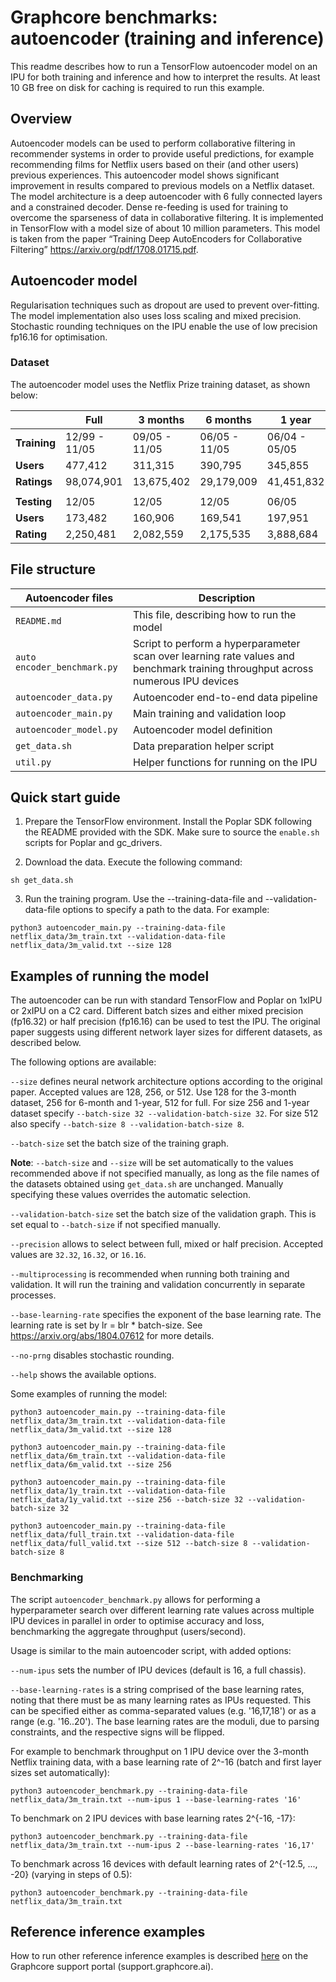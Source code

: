 # Graphcore benchmarks: autoencoder (training and inference)

This readme describes how to run a TensorFlow autoencoder model on an IPU for both training and inference and how to interpret the results. 
At least 10 GB free on disk for caching is required to run this example.

## Overview

Autoencoder models can be used to perform collaborative filtering in recommender systems in order to provide useful predictions, for example recommending films for Netflix users based on their (and other users) previous experiences. This autoencoder model shows significant improvement in results compared to previous models on a Netflix dataset. 
The model architecture is a deep autoencoder with 6 fully connected layers and a constrained decoder. Dense re-feeding is used for training to overcome the sparseness of data in collaborative filtering. It is implemented in TensorFlow with a model size of about 10 million parameters. This model is taken from the paper “Training Deep AutoEncoders for Collaborative Filtering” https://arxiv.org/pdf/1708.01715.pdf.

## Autoencoder model

Regularisation techniques such as dropout are used to prevent over-fitting. The model implementation also uses loss scaling and mixed precision. Stochastic rounding techniques on the IPU enable the use of low precision fp16.16 for optimisation. 

### Dataset

The autoencoder model uses the Netflix Prize training dataset, as shown below:

|      | Full | 3 months | 6 months | 1 year |
| ---- | ---- | -------- | -------- | ------ |
| **Training** | 12/99 - 11/05 | 09/05 - 11/05 | 06/05 - 11/05 | 06/04 - 05/05 |
| **Users** | 477,412 | 311,315 | 390,795 | 345,855 |
| **Ratings** | 98,074,901 | 13,675,402 | 29,179,009 | 41,451,832 |
|  |  |  |  |  |
| **Testing** | 12/05 | 12/05 | 12/05 | 06/05 |
| **Users** | 173,482 | 160,906 | 169,541 | 197,951 |
| **Rating** | 2,250,481 | 2,082,559 | 2,175,535 | 3,888,684 |

## File structure

| Autoencoder files           | Description                                                  |
| --------------------------- | ------------------------------------------------------------ |
| `README.md`                 | This file, describing how to run the model                   |
| `auto encoder_benchmark.py` | Script to perform a hyperparameter scan over learning rate values and benchmark training throughput across numerous IPU devices |
| `autoencoder_data.py`       | Autoencoder end-to-end data pipeline                         |
| `autoencoder_main.py`       | Main training and validation loop                            |
| `autoencoder_model.py`      | Autoencoder model definition                                 |
| `get_data.sh`               | Data preparation helper script                               |
| `util.py`                   | Helper functions for running on the IPU                      |

## Quick start guide

1)	Prepare the TensorFlow environment. 
	Install the Poplar SDK following the README provided with the SDK. Make sure to source the `enable.sh` scripts for Poplar and gc_drivers.

2)	Download the data. Execute the following command: 
```
sh get_data.sh
```

3)	Run the training program. Use the --training-data-file and --validation-data-file options to specify a path to the data. For example: 
```
python3 autoencoder_main.py --training-data-file netflix_data/3m_train.txt --validation-data-file netflix_data/3m_valid.txt --size 128
```

## Examples of running the model

The autoencoder can be run with standard TensorFlow and Poplar on 1xIPU or 2xIPU on a C2 card. Different batch sizes and either mixed precision (fp16.32) or half precision (fp16.16) can be used to test the IPU. The original paper suggests using different network layer sizes for different datasets, as described below.

The following options are available:

`--size` defines neural network architecture options according to the original paper. Accepted values are 128, 256, or 512. Use 128 for the 3-month dataset, 256 for 6-month and 1-year, 512 for full. For size 256 and 1-year dataset specify `--batch-size 32 --validation-batch-size 32`. For size 512 also specify `--batch-size 8 --validation-batch-size 8`. 

`--batch-size` set the batch size of the training graph. 

**Note**: `--batch-size` and `--size` will be set automatically to the values recommended above if not specified manually, as long as the file names of the datasets obtained using `get_data.sh` are unchanged. Manually specifying these values overrides the automatic selection.

`--validation-batch-size` set the batch size of the validation graph. This is set equal to `--batch-size` if not specified manually.

`--precision` allows to select between full, mixed or half precision. Accepted values are `32.32`, `16.32`, or `16.16`.

`--multiprocessing` is recommended when running both training and validation. It will run the training and validation concurrently in separate processes.

`--base-learning-rate` specifies the exponent of the base learning rate. The learning rate is set by lr = blr * batch-size. See https://arxiv.org/abs/1804.07612 for more details.

`--no-prng` disables stochastic rounding.

`--help` shows the available options.

Some examples of running the model:

```
python3 autoencoder_main.py --training-data-file netflix_data/3m_train.txt --validation-data-file netflix_data/3m_valid.txt --size 128
```
```
python3 autoencoder_main.py --training-data-file netflix_data/6m_train.txt --validation-data-file netflix_data/6m_valid.txt --size 256
```
```
python3 autoencoder_main.py --training-data-file netflix_data/1y_train.txt --validation-data-file netflix_data/1y_valid.txt --size 256 --batch-size 32 --validation-batch-size 32
```
```
python3 autoencoder_main.py --training-data-file netflix_data/full_train.txt --validation-data-file netflix_data/full_valid.txt --size 512 --batch-size 8 --validation-batch-size 8
```

### Benchmarking

The script `autoencoder_benchmark.py` allows for performing a hyperparameter search over different learning rate values across multiple IPU devices in parallel in order to optimise accuracy and loss, benchmarking the aggregate throughput (users/second).

Usage is similar to the main autoencoder script, with added options:

`--num-ipus` sets the number of IPU devices (default is 16, a full chassis).

`--base-learning-rates` is a string comprised of the base learning rates, noting that there must be as many learning rates as IPUs requested. This can be specified either as comma-separated values (e.g. '16,17,18') or as a range (e.g. '16..20'). The base learning rates are the moduli, due to parsing constraints, and the respective signs will be flipped.

For example to benchmark throughput on 1 IPU device over the 3-month Netflix training data, with a base learning rate of 2^-16 (batch and first layer sizes set automatically):

```
python3 autoencoder_benchmark.py --training-data-file netflix_data/3m_train.txt --num-ipus 1 --base-learning-rates '16'
```

To benchmark on 2 IPU devices with base learning rates 2^{-16, -17}:

```
python3 autoencoder_benchmark.py --training-data-file netflix_data/3m_train.txt --num-ipus 2 --base-learning-rates '16,17'
```

To benchmark across 16 devices with default learning rates of 2^{-12.5, ..., -20} (varying in steps of 0.5):

```
python3 autoencoder_benchmark.py --training-data-file netflix_data/3m_train.txt
```

## Reference inference examples

How to run other reference inference examples is described [here](https://support.graphcore.ai/hc/en-us/articles/360010410573-Running-Reference-Examples?flash_digest=715d255ebbc6824975df90d11f8368d304282189&flash_digest=83caf6ef6df62b62c5b12570655760ce505f9d96) on the Graphcore support portal (support.graphcore.ai). 
